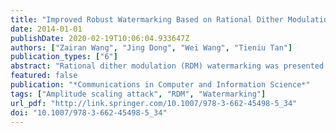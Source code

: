 ```yaml
---
title: "Improved Robust Watermarking Based on Rational Dither Modulation"
date: 2014-01-01
publishDate: 2020-02-19T10:06:04.933647Z
authors: ["Zairan Wang", "Jing Dong", "Wei Wang", "Tieniu Tan"]
publication_types: ["6"]
abstract: "Rational dither modulation (RDM) watermarking was presented to resist amplitude scaling attack. This property is achieved by quantizing the ratio of consecutive samples instead of samples themselves. In this paper, we improve the performance of basic RDM watermarking to resist more types of watermarking attacks. We improve the robustness of our modified RDM watermarking by the following three aspects: 1) The quantization step size is increased by modifying two coefficients instead of only one coefficient in the basic RDM method, 2) Several modification rules are defined to reduce embedding distortion, and 3) The coefficients with larger magnitudes in the lowest sub-band in DWT domain are selected to embed watermark. A variety of attacks are implemented to evaluate the performance of our method. Experimental results demonstrate that our method outperforms the basic RDM method and two state-of-the-art watermarking methods over a wide range of attacks and it also has good imperceptibility."
featured: false
publication: "*Communications in Computer and Information Science*"
tags: ["Amplitude scaling attack", "RDM", "Watermarking"]
url_pdf: "http://link.springer.com/10.1007/978-3-662-45498-5_34"
doi: "10.1007/978-3-662-45498-5_34"
---
```



